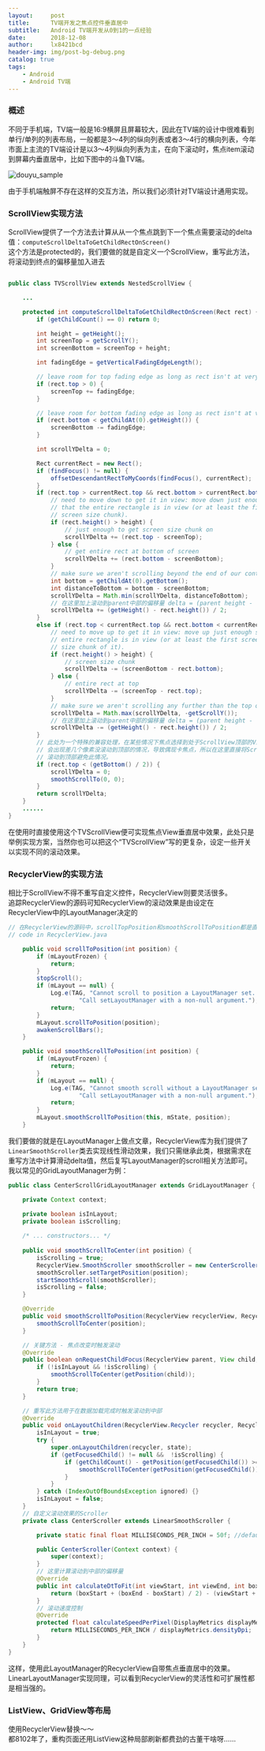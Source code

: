 ```yaml
---
layout:     post
title:      TV端开发之焦点控件垂直居中
subtitle:   Android TV端开发从0到1的一点经验
date:       2018-12-08
author:     lx8421bcd
header-img: img/post-bg-debug.png
catalog: true
tags:
    - Android
    - Android TV端
---
```


### 概述
不同于手机端，TV端一般是16:9横屏且屏幕较大，因此在TV端的设计中很难看到单行/单列的列表布局，一般都是3～4列的纵向列表或者3～4行的横向列表，今年市面上主流的TV端设计是以3～4列纵向列表为主，在向下滚动时，焦点item滚动到屏幕内垂直居中，比如下图中的斗鱼TV端。  

![douyu_sample](https://raw.githubusercontent.com/lx8421bcd/lx8421bcd.github.io/master/img/android_tv/center_scroll_sample.gif)  

由于手机端触屏不存在这样的交互方法，所以我们必须针对TV端设计通用实现。  


### ScrollView实现方法
ScrollView提供了一个方法去计算从从一个焦点跳到下一个焦点需要滚动的delta值：```computeScrollDeltaToGetChildRectOnScreen()```  
这个方法是protected的，我们要做的就是自定义一个ScrollView，重写此方法，将滚动到终点的偏移量加入进去  
```java

public class TVScrollView extends NestedScrollView {

    ...

    protected int computeScrollDeltaToGetChildRectOnScreen(Rect rect) {
        if (getChildCount() == 0) return 0;

        int height = getHeight();
        int screenTop = getScrollY();
        int screenBottom = screenTop + height;

        int fadingEdge = getVerticalFadingEdgeLength();

        // leave room for top fading edge as long as rect isn't at very top
        if (rect.top > 0) {
            screenTop += fadingEdge;
        }

        // leave room for bottom fading edge as long as rect isn't at very bottom
        if (rect.bottom < getChildAt(0).getHeight()) {
            screenBottom -= fadingEdge;
        }

        int scrollYDelta = 0;

        Rect currentRect = new Rect();
        if (findFocus() != null) {
            offsetDescendantRectToMyCoords(findFocus(), currentRect);
        }
        if (rect.top > currentRect.top && rect.bottom > currentRect.bottom) {
            // need to move down to get it in view: move down just enough so
            // that the entire rectangle is in view (or at least the first
            // screen size chunk).
            if (rect.height() > height) {
                // just enough to get screen size chunk on
                scrollYDelta += (rect.top - screenTop);
            } else {
                // get entire rect at bottom of screen
                scrollYDelta += (rect.bottom - screenBottom);
            }
            // make sure we aren't scrolling beyond the end of our content
            int bottom = getChildAt(0).getBottom();
            int distanceToBottom = bottom - screenBottom;
            scrollYDelta = Math.min(scrollYDelta, distanceToBottom);
            // 在这里加上滚动到parent中部的偏移量 delta = (parent height - view height) / 2
            scrollYDelta += (getHeight() - rect.height()) / 2;
        }
        else if (rect.top < currentRect.top && rect.bottom < currentRect.bottom) {
            // need to move up to get it in view: move up just enough so that
            // entire rectangle is in view (or at least the first screen
            // size chunk of it).
            if (rect.height() > height) {
                // screen size chunk
                scrollYDelta -= (screenBottom - rect.bottom);
            } else {
                // entire rect at top
                scrollYDelta -= (screenTop - rect.top);
            }
            // make sure we aren't scrolling any further than the top our content
            scrollYDelta = Math.max(scrollYDelta, -getScrollY());
            // 在这里加上滚动到parent中部的偏移量 delta = (parent height - view height) / 2
            scrollYDelta -= (getHeight() - rect.height()) / 2;
        }
        // 此处为一个特殊的兼容处理，在某些情况下焦点选择到处于ScrollView顶部的View时，
        // 会出现差几个像素没滚动到顶部的情况，导致偶现卡焦点，所以在这里直接将ScrollView
        // 滚动到顶部避免此情况。
        if (rect.top < (getBottom() / 2)) {
            scrollYDelta = 0;
            smoothScrollTo(0, 0);
        }
        return scrollYDelta;
    }
    ......
}

```
在使用时直接使用这个TVScrollView便可实现焦点View垂直居中效果，此处只是举例实现方案，当然你也可以把这个“TVScrollView”写的更复杂，设定一些开关以实现不同的滚动效果。  


### RecyclerView的实现方法
相比于ScrollView不得不重写自定义控件，RecyclerView则要灵活很多。  
追踪RecyclerView的源码可知RecyclerView的滚动效果是由设定在RecyclerView中的LayoutManager决定的
```java
// 在RecyclerView的源码中，scrollTopPosition和smoothScrollToPosition都是直接调用LayoutManager对应的方法
// code in RecyclerView.java

    public void scrollToPosition(int position) {
        if (mLayoutFrozen) {
            return;
        }
        stopScroll();
        if (mLayout == null) {
            Log.e(TAG, "Cannot scroll to position a LayoutManager set. " +
                    "Call setLayoutManager with a non-null argument.");
            return;
        }
        mLayout.scrollToPosition(position);
        awakenScrollBars();
    }

    public void smoothScrollToPosition(int position) {
        if (mLayoutFrozen) {
            return;
        }
        if (mLayout == null) {
            Log.e(TAG, "Cannot smooth scroll without a LayoutManager set. " +
                    "Call setLayoutManager with a non-null argument.");
            return;
        }
        mLayout.smoothScrollToPosition(this, mState, position);
    }
```
我们要做的就是在LayoutManager上做点文章，RecyclerView库为我们提供了```LinearSmoothScroller```类去实现线性滑动效果，我们只需继承此类，根据需求在重写方法中计算滑动delta值，然后复写LayoutManager的scroll相关方法即可。  
我以常见的GridLayoutManager为例：
```java
public class CenterScrollGridLayoutManager extends GridLayoutManager {

    private Context context;

    private boolean isInLayout;
    private boolean isScrolling;
    
    /* ... constructors... */
    
    public void smoothScrollToCenter(int position) {
        isScrolling = true;
        RecyclerView.SmoothScroller smoothScroller = new CenterScroller(context);
        smoothScroller.setTargetPosition(position);
        startSmoothScroll(smoothScroller);
        isScrolling = false;
    }

    @Override
    public void smoothScrollToPosition(RecyclerView recyclerView, RecyclerView.State state, int position) {
        smoothScrollToCenter(position);
    }

    // 关键方法 - 焦点改变时触发滚动
    @Override
    public boolean onRequestChildFocus(RecyclerView parent, View child, View focused) {
        if (!isInLayout && !isScrolling) {
            smoothScrollToCenter(getPosition(child));
        }
        return true;
    }

    // 重写此方法用于在数据加载完成时触发滚动到中部
    @Override
    public void onLayoutChildren(RecyclerView.Recycler recycler, RecyclerView.State state) {
        isInLayout = true;
        try {
            super.onLayoutChildren(recycler, state);
            if (getFocusedChild() != null &&  !isScrolling) {
                if (getChildCount() - getPosition(getFocusedChild()) >= getSpanCount()) {
                    smoothScrollToCenter(getPosition(getFocusedChild()));
                }
            }
        } catch (IndexOutOfBoundsException ignored) {}
        isInLayout = false;
    }
    // 自定义滚动效果的Scroller
    private class CenterScroller extends LinearSmoothScroller {

        private static final float MILLISECONDS_PER_INCH = 50f; //default is 25f (bigger = slower)

        public CenterScroller(Context context) {
            super(context);
        }
        // 这里计算滚动到中部的偏移量
        @Override
        public int calculateDtToFit(int viewStart, int viewEnd, int boxStart, int boxEnd, int snapPreference) {
            return (boxStart + (boxEnd - boxStart) / 2) - (viewStart + (viewEnd - viewStart) / 2);
        }
        // 滚动速度控制
        @Override
        protected float calculateSpeedPerPixel(DisplayMetrics displayMetrics) {
            return MILLISECONDS_PER_INCH / displayMetrics.densityDpi;
        }
    }
}
```
这样，使用此LayoutManager的RecyclerView自带焦点垂直居中的效果。LinearLayoutManager实现同理，可以看到RecyclerView的灵活性和可扩展性都是相当强的。


### ListView、GridView等布局
使用RecyclerView替换～～  
都8102年了，重构页面还用ListView这种局部刷新都费劲的古董干啥呀……   
